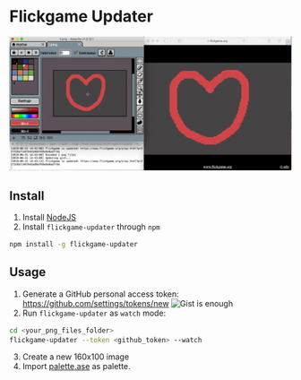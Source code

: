 # Flickgame Updater

![Flickgame Updater](./doc/intro.gif)


## Install

1. Install [NodeJS](https://nodejs.org/en/)
2. Install `flickgame-updater` through `npm`
```bash
npm install -g flickgame-updater
```

## Usage

1. Generate a GitHub personal access token: https://github.com/settings/tokens/new
  ![Gist is enough](./doc/token.png)
2. Run `flickgame-updater` as `watch` mode:
```bash
cd <your_png_files_folder>
flickgame-updater --token <github_token> --watch
```
3. Create a new 160x100 image
4. Import [palette.ase](https://github.com/houkanshan/flickgame-updater/raw/master/palette.ase) as palette.
